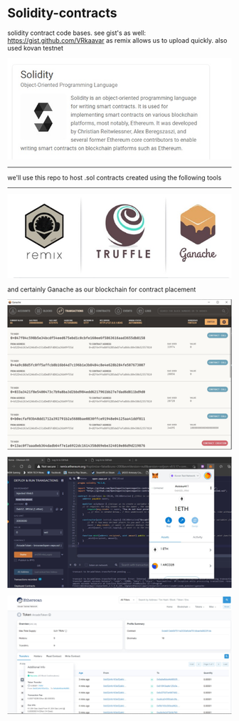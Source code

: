 # Solidity-contracts
solidity contract code bases. see gist's as well: https://gist.github.com/VRkaavar as remix allows us to upload quickly. also used kovan testnet 


![title](images/title.jpg)
- - -


we'll use this repo to host .sol contracts created using the following tools

- - -

![tools](images/tools.jpg)

and certainly Ganache as our blockchain for contract placement

![tools](images/ganache.jpg)

![tools](images/zeps-kovan.jpg)

![tools](images/trav-token.jpg)